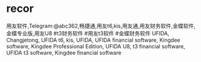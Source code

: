 # recor
用友软件,Telegram:@abc362,畅捷通,用友t6,kis,用友通,用友财务软件,金蝶软件,金蝶专业版,用友U8 #t3财务软件 #用友t3软件 #金蝶财务软件 UFIDA, Changjetong, UFIDA t6, kis, UFIDA, UFIDA financial software, Kingdee software, Kingdee Professional Edition, UFIDA U8, t3 financial software, UFIDA t3 software, Kingdee financial software
